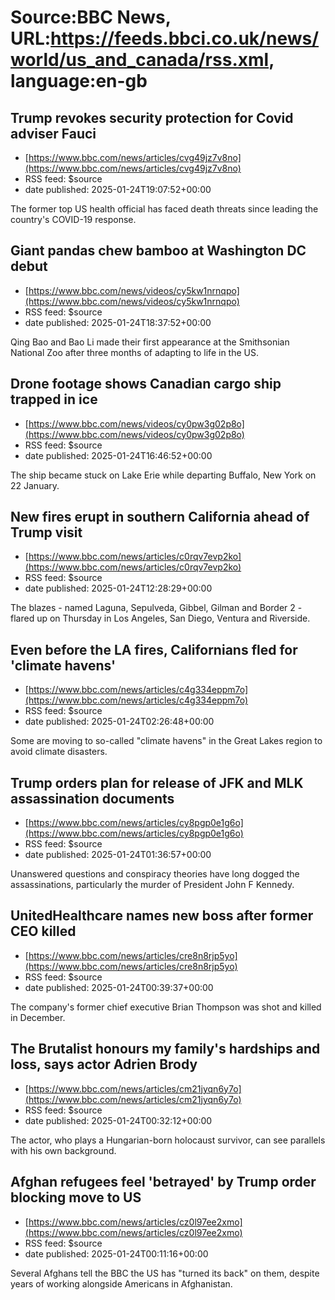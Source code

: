 # Source:BBC News, URL:https://feeds.bbci.co.uk/news/world/us_and_canada/rss.xml, language:en-gb

## Trump revokes security protection for Covid adviser Fauci
 - [https://www.bbc.com/news/articles/cvg49jz7v8no](https://www.bbc.com/news/articles/cvg49jz7v8no)
 - RSS feed: $source
 - date published: 2025-01-24T19:07:52+00:00

The former top US health official has faced death threats since leading  the country's COVID-19 response.

## Giant pandas chew bamboo at Washington DC debut
 - [https://www.bbc.com/news/videos/cy5kw1nrnqpo](https://www.bbc.com/news/videos/cy5kw1nrnqpo)
 - RSS feed: $source
 - date published: 2025-01-24T18:37:52+00:00

Qing Bao and Bao Li made their first appearance at the Smithsonian National Zoo after three months of adapting to life in the US.

## Drone footage shows Canadian cargo ship trapped in ice
 - [https://www.bbc.com/news/videos/cy0pw3g02p8o](https://www.bbc.com/news/videos/cy0pw3g02p8o)
 - RSS feed: $source
 - date published: 2025-01-24T16:46:52+00:00

The ship became stuck on Lake Erie while departing Buffalo, New York on 22 January.

## New fires erupt in southern California ahead of Trump visit
 - [https://www.bbc.com/news/articles/c0rqv7evp2ko](https://www.bbc.com/news/articles/c0rqv7evp2ko)
 - RSS feed: $source
 - date published: 2025-01-24T12:28:29+00:00

The blazes - named Laguna,  Sepulveda, Gibbel, Gilman and Border 2 - flared up on Thursday in Los Angeles, San Diego, Ventura and Riverside.

## Even before the LA fires, Californians fled for 'climate havens'
 - [https://www.bbc.com/news/articles/c4g334eppm7o](https://www.bbc.com/news/articles/c4g334eppm7o)
 - RSS feed: $source
 - date published: 2025-01-24T02:26:48+00:00

Some are moving to so-called "climate havens" in the Great Lakes region to avoid climate disasters.

## Trump orders plan for release of JFK and MLK assassination documents
 - [https://www.bbc.com/news/articles/cy8pgp0e1g6o](https://www.bbc.com/news/articles/cy8pgp0e1g6o)
 - RSS feed: $source
 - date published: 2025-01-24T01:36:57+00:00

Unanswered questions and conspiracy theories have long dogged the assassinations, particularly the murder of President John F Kennedy.

## UnitedHealthcare names new boss after former CEO killed
 - [https://www.bbc.com/news/articles/cre8n8rjp5yo](https://www.bbc.com/news/articles/cre8n8rjp5yo)
 - RSS feed: $source
 - date published: 2025-01-24T00:39:37+00:00

The company's former chief executive Brian Thompson was shot and killed in December.

## The Brutalist honours my family's hardships and loss, says actor Adrien Brody
 - [https://www.bbc.com/news/articles/cm21jyqn6y7o](https://www.bbc.com/news/articles/cm21jyqn6y7o)
 - RSS feed: $source
 - date published: 2025-01-24T00:32:12+00:00

The actor, who plays a Hungarian-born holocaust survivor, can see parallels with his own background.

## Afghan refugees feel 'betrayed' by Trump order blocking move to US
 - [https://www.bbc.com/news/articles/cz0l97ee2xmo](https://www.bbc.com/news/articles/cz0l97ee2xmo)
 - RSS feed: $source
 - date published: 2025-01-24T00:11:16+00:00

Several Afghans tell the BBC the US has "turned its back" on them, despite years of working alongside Americans in Afghanistan.

